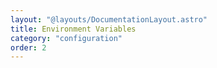 ```yaml
---
layout: "@layouts/DocumentationLayout.astro"
title: Environment Variables
category: "configuration"
order: 2
---
```

